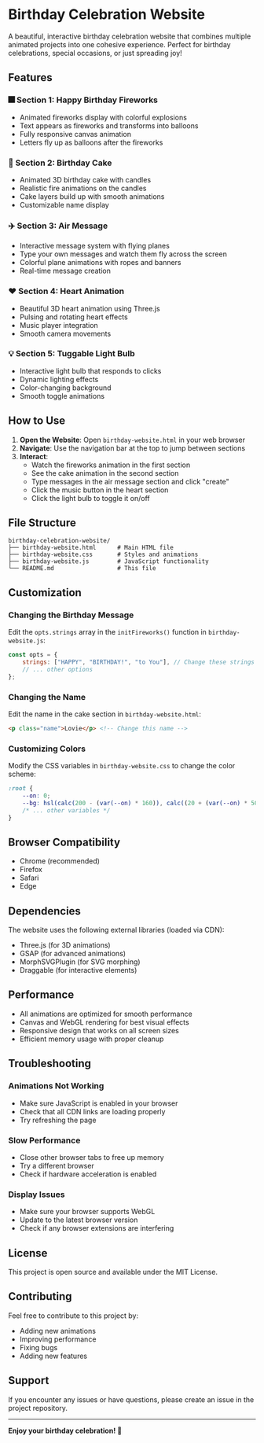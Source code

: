# Birthday Celebration Website

A beautiful, interactive birthday celebration website that combines multiple animated projects into one cohesive experience. Perfect for birthday celebrations, special occasions, or just spreading joy!

## Features

### 🎆 Section 1: Happy Birthday Fireworks
- Animated fireworks display with colorful explosions
- Text appears as fireworks and transforms into balloons
- Fully responsive canvas animation
- Letters fly up as balloons after the fireworks

### 🎂 Section 2: Birthday Cake
- Animated 3D birthday cake with candles
- Realistic fire animations on the candles
- Cake layers build up with smooth animations
- Customizable name display

### ✈️ Section 3: Air Message
- Interactive message system with flying planes
- Type your own messages and watch them fly across the screen
- Colorful plane animations with ropes and banners
- Real-time message creation

### ❤️ Section 4: Heart Animation
- Beautiful 3D heart animation using Three.js
- Pulsing and rotating heart effects
- Music player integration
- Smooth camera movements

### 💡 Section 5: Tuggable Light Bulb
- Interactive light bulb that responds to clicks
- Dynamic lighting effects
- Color-changing background
- Smooth toggle animations

## How to Use

1. **Open the Website**: Open `birthday-website.html` in your web browser
2. **Navigate**: Use the navigation bar at the top to jump between sections
3. **Interact**: 
   - Watch the fireworks animation in the first section
   - See the cake animation in the second section
   - Type messages in the air message section and click "create"
   - Click the music button in the heart section
   - Click the light bulb to toggle it on/off

## File Structure

```
birthday-celebration-website/
├── birthday-website.html      # Main HTML file
├── birthday-website.css       # Styles and animations
├── birthday-website.js        # JavaScript functionality
└── README.md                  # This file
```

## Customization

### Changing the Birthday Message
Edit the `opts.strings` array in the `initFireworks()` function in `birthday-website.js`:

```javascript
const opts = {
    strings: ["HAPPY", "BIRTHDAY!", "to You"], // Change these strings
    // ... other options
};
```

### Changing the Name
Edit the name in the cake section in `birthday-website.html`:

```html
<p class="name">Lovie</p> <!-- Change this name -->
```

### Customizing Colors
Modify the CSS variables in `birthday-website.css` to change the color scheme:

```css
:root {
    --on: 0;
    --bg: hsl(calc(200 - (var(--on) * 160)), calc((20 + (var(--on) * 50)) * 1%), calc((20 + (var(--on) * 60)) * 1%));
    /* ... other variables */
}
```

## Browser Compatibility

- Chrome (recommended)
- Firefox
- Safari
- Edge

## Dependencies

The website uses the following external libraries (loaded via CDN):
- Three.js (for 3D animations)
- GSAP (for advanced animations)
- MorphSVGPlugin (for SVG morphing)
- Draggable (for interactive elements)

## Performance

- All animations are optimized for smooth performance
- Canvas and WebGL rendering for best visual effects
- Responsive design that works on all screen sizes
- Efficient memory usage with proper cleanup

## Troubleshooting

### Animations Not Working
- Make sure JavaScript is enabled in your browser
- Check that all CDN links are loading properly
- Try refreshing the page

### Slow Performance
- Close other browser tabs to free up memory
- Try a different browser
- Check if hardware acceleration is enabled

### Display Issues
- Make sure your browser supports WebGL
- Update to the latest browser version
- Check if any browser extensions are interfering

## License

This project is open source and available under the MIT License.

## Contributing

Feel free to contribute to this project by:
- Adding new animations
- Improving performance
- Fixing bugs
- Adding new features

## Support

If you encounter any issues or have questions, please create an issue in the project repository.

---

**Enjoy your birthday celebration! 🎉**

